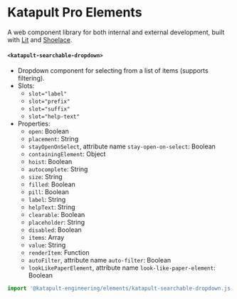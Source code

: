 # Katapult Pro Elements
A web component library for both internal and external development, built with [Lit](https://lit.dev/docs/) and [Shoelace](https://shoelace.style/).

#### `<katapult-searchable-dropdown>`
- Dropdown component for selecting from a list of items (supports filtering).
- Slots: 
  - `slot="label"`
  - `slot="prefix"`
  - `slot="suffix"`
  - `slot="help-text"`
- Properties:
  - `open`: Boolean
  - `placement`: String
  - `stayOpenOnSelect`, attribute name `stay-open-on-select`: Boolean
  - `containingElement`: Object
  - `hoist`: Boolean
  - `autocomplete`: String
  - `size`: String
  - `filled`: Boolean
  - `pill`: Boolean
  - `label`: String
  - `helpText`: String
  - `clearable`: Boolean
  - `placeholder`: String
  - `disabled`: Boolean
  - `items`: Array
  - `value`: String
  - `renderItem`: Function
  - `autoFilter`, attribute name `auto-filter`: Boolean
  - `lookLikePaperElement`, attribute name `look-like-paper-element`: Boolean
```js
import '@katapult-engineering/elements/katapult-searchable-dropdown.js';
```
